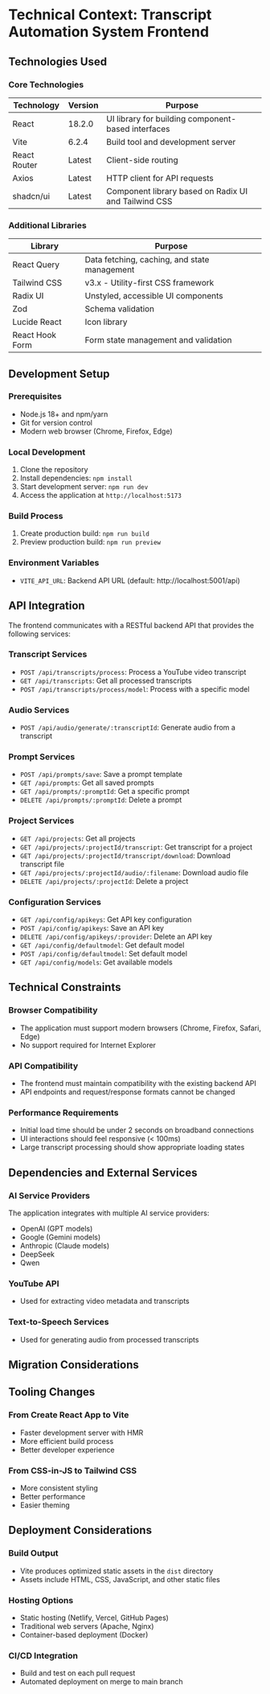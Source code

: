 # Technical Context: Transcript Automation System Frontend

## Technologies Used

### Core Technologies

| Technology | Version | Purpose |
|------------|---------|---------|
| React | 18.2.0 | UI library for building component-based interfaces |
| Vite | 6.2.4 | Build tool and development server |
| React Router | Latest | Client-side routing |
| Axios | Latest | HTTP client for API requests |
| shadcn/ui | Latest | Component library based on Radix UI and Tailwind CSS |

### Additional Libraries

| Library | Purpose |
|---------|---------|
| React Query | Data fetching, caching, and state management |
| Tailwind CSS | v3.x - Utility-first CSS framework |
| Radix UI | Unstyled, accessible UI components |
| Zod | Schema validation |
| Lucide React | Icon library |
| React Hook Form | Form state management and validation |

## Development Setup

### Prerequisites
- Node.js 18+ and npm/yarn
- Git for version control
- Modern web browser (Chrome, Firefox, Edge)

### Local Development
1. Clone the repository
2. Install dependencies: `npm install`
3. Start development server: `npm run dev`
4. Access the application at `http://localhost:5173`

### Build Process
1. Create production build: `npm run build`
2. Preview production build: `npm run preview`

### Environment Variables
- `VITE_API_URL`: Backend API URL (default: http://localhost:5001/api)

## API Integration

The frontend communicates with a RESTful backend API that provides the following services:

### Transcript Services
- `POST /api/transcripts/process`: Process a YouTube video transcript
- `GET /api/transcripts`: Get all processed transcripts
- `POST /api/transcripts/process/model`: Process with a specific model

### Audio Services
- `POST /api/audio/generate/:transcriptId`: Generate audio from a transcript

### Prompt Services
- `POST /api/prompts/save`: Save a prompt template
- `GET /api/prompts`: Get all saved prompts
- `GET /api/prompts/:promptId`: Get a specific prompt
- `DELETE /api/prompts/:promptId`: Delete a prompt

### Project Services
- `GET /api/projects`: Get all projects
- `GET /api/projects/:projectId/transcript`: Get transcript for a project
- `GET /api/projects/:projectId/transcript/download`: Download transcript file
- `GET /api/projects/:projectId/audio/:filename`: Download audio file
- `DELETE /api/projects/:projectId`: Delete a project

### Configuration Services
- `GET /api/config/apikeys`: Get API key configuration
- `POST /api/config/apikeys`: Save an API key
- `DELETE /api/config/apikeys/:provider`: Delete an API key
- `GET /api/config/defaultmodel`: Get default model
- `POST /api/config/defaultmodel`: Set default model
- `GET /api/config/models`: Get available models

## Technical Constraints

### Browser Compatibility
- The application must support modern browsers (Chrome, Firefox, Safari, Edge)
- No support required for Internet Explorer

### API Compatibility
- The frontend must maintain compatibility with the existing backend API
- API endpoints and request/response formats cannot be changed

### Performance Requirements
- Initial load time should be under 2 seconds on broadband connections
- UI interactions should feel responsive (< 100ms)
- Large transcript processing should show appropriate loading states

## Dependencies and External Services

### AI Service Providers
The application integrates with multiple AI service providers:
- OpenAI (GPT models)
- Google (Gemini models)
- Anthropic (Claude models)
- DeepSeek
- Qwen

### YouTube API
- Used for extracting video metadata and transcripts

### Text-to-Speech Services
- Used for generating audio from processed transcripts

## Migration Considerations

## Tooling Changes

### From Create React App to Vite
- Faster development server with HMR
- More efficient build process
- Better developer experience

### From CSS-in-JS to Tailwind CSS
- More consistent styling
- Better performance
- Easier theming

## Deployment Considerations

### Build Output
- Vite produces optimized static assets in the `dist` directory
- Assets include HTML, CSS, JavaScript, and other static files

### Hosting Options
- Static hosting (Netlify, Vercel, GitHub Pages)
- Traditional web servers (Apache, Nginx)
- Container-based deployment (Docker)

### CI/CD Integration
- Build and test on each pull request
- Automated deployment on merge to main branch
